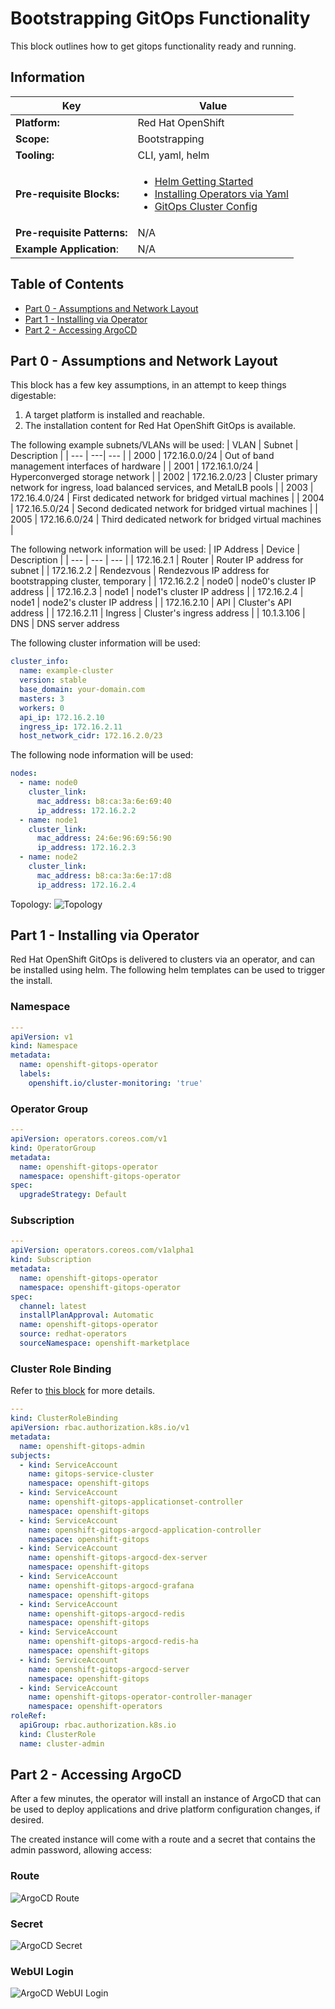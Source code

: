# Bootstrapping GitOps Functionality
This block outlines how to get gitops functionality ready and running.

## Information
| Key | Value |
| --- | ---|
| **Platform:** | Red Hat OpenShift |
| **Scope:** | Bootstrapping |
| **Tooling:** | CLI, yaml, helm |
| **Pre-requisite Blocks:** | <ul><li>[Helm Getting Started](../helm-getting-started/README.md)</li><li>[Installing Operators via Yaml](../installing-operators-yaml/README.md)</li><li>[GitOps Cluster Config](../gitops-cluster-config-rbac/README.md)</li></ul> |
| **Pre-requisite Patterns:** | N/A |
| **Example Application**: | N/A |

## Table of Contents
* [Part 0 - Assumptions and Network Layout](#part-0---assumptions-and-network-layout)
* [Part 1 - Installing via Operator](#part-1---installing-via-operator)
* [Part 2 - Accessing ArgoCD](#part-2---accessing-argocd)

## Part 0 - Assumptions and Network Layout
This block has a few key assumptions, in an attempt to keep things digestable:
1. A target platform is installed and reachable.
2. The installation content for Red Hat OpenShift GitOps is available.

The following example subnets/VLANs will be used:
| VLAN | Subnet | Description |
| --- | ---| --- |
| 2000 | 172.16.0.0/24 | Out of band management interfaces of hardware |
| 2001 | 172.16.1.0/24 | Hyperconverged storage network |
| 2002 | 172.16.2.0/23 | Cluster primary network for ingress, load balanced services, and MetalLB pools |
| 2003 | 172.16.4.0/24 | First dedicated network for bridged virtual machines |
| 2004 | 172.16.5.0/24 | Second dedicated network for bridged virtual machines |
| 2005 | 172.16.6.0/24 | Third dedicated network for bridged virtual machines |

The following network information will be used:
| IP Address | Device | Description |
| --- | --- | --- |
| 172.16.2.1 | Router | Router IP address for subnet |
| 172.16.2.2 | Rendezvous | Rendezvous IP address for bootstrapping cluster, temporary |
| 172.16.2.2 | node0 | node0's cluster IP address |
| 172.16.2.3 | node1 | node1's cluster IP address |
| 172.16.2.4 | node1 | node2's cluster IP address |
| 172.16.2.10 | API | Cluster's API address |
| 172.16.2.11 | Ingress | Cluster's ingress address |
| 10.1.3.106 | DNS | DNS server address

The following cluster information will be used:
```yaml
cluster_info:
  name: example-cluster
  version: stable
  base_domain: your-domain.com
  masters: 3
  workers: 0
  api_ip: 172.16.2.10
  ingress_ip: 172.16.2.11
  host_network_cidr: 172.16.2.0/23
```

The following node information will be used:
```yaml
nodes:
  - name: node0
    cluster_link:
      mac_address: b8:ca:3a:6e:69:40
      ip_address: 172.16.2.2
  - name: node1
    cluster_link:
      mac_address: 24:6e:96:69:56:90
      ip_address: 172.16.2.3
  - name: node2
    cluster_link:
      mac_address: b8:ca:3a:6e:17:d8
      ip_address: 172.16.2.4
```

Topology:
![Topology](./.images/topology.png)

## Part 1 - Installing via Operator
Red Hat OpenShift GitOps is delivered to clusters via an operator, and can be installed using helm. The following helm templates can be used to trigger the install.

### Namespace
```yaml
---
apiVersion: v1
kind: Namespace
metadata:
  name: openshift-gitops-operator
  labels:
    openshift.io/cluster-monitoring: 'true'
```

### Operator Group
```yaml
---
apiVersion: operators.coreos.com/v1
kind: OperatorGroup
metadata:
  name: openshift-gitops-operator
  namespace: openshift-gitops-operator
spec:
  upgradeStrategy: Default
```

### Subscription
```yaml
---
apiVersion: operators.coreos.com/v1alpha1
kind: Subscription
metadata:
  name: openshift-gitops-operator
  namespace: openshift-gitops-operator
spec:
  channel: latest
  installPlanApproval: Automatic
  name: openshift-gitops-operator
  source: redhat-operators
  sourceNamespace: openshift-marketplace
```

### Cluster Role Binding
Refer to [this block](../gitops-cluster-config-rbac/README.md) for more details.
```yaml
---
kind: ClusterRoleBinding
apiVersion: rbac.authorization.k8s.io/v1
metadata:
  name: openshift-gitops-admin
subjects:
  - kind: ServiceAccount
    name: gitops-service-cluster
    namespace: openshift-gitops
  - kind: ServiceAccount
    name: openshift-gitops-applicationset-controller
    namespace: openshift-gitops
  - kind: ServiceAccount
    name: openshift-gitops-argocd-application-controller
    namespace: openshift-gitops
  - kind: ServiceAccount
    name: openshift-gitops-argocd-dex-server
    namespace: openshift-gitops
  - kind: ServiceAccount
    name: openshift-gitops-argocd-grafana
    namespace: openshift-gitops
  - kind: ServiceAccount
    name: openshift-gitops-argocd-redis
    namespace: openshift-gitops
  - kind: ServiceAccount
    name: openshift-gitops-argocd-redis-ha
    namespace: openshift-gitops
  - kind: ServiceAccount
    name: openshift-gitops-argocd-server
    namespace: openshift-gitops
  - kind: ServiceAccount
    name: openshift-gitops-operator-controller-manager
    namespace: openshift-operators
roleRef:
  apiGroup: rbac.authorization.k8s.io
  kind: ClusterRole
  name: cluster-admin
```

## Part 2 - Accessing ArgoCD
After a few minutes, the operator will install an instance of ArgoCD that can be used to deploy applications and drive platform configuration changes, if desired.

The created instance will come with a route and a secret that contains the admin password, allowing access:

### Route
![ArgoCD Route](./.images/argocd-route.png)

### Secret
![ArgoCD Secret](./.images/argocd-secret.png)

### WebUI Login
![ArgoCD WebUI Login](./.images/argocd-login.png)